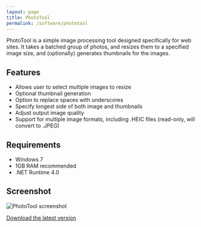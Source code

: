 ```yaml
---
layout: page
title: PhotoTool
permalink: /software/phototool
---
```


PhotoTool is a simple image processing tool designed specifically for web 
sites.  It takes a batched group of photos, and resizes them to a 
specified image size, and (optionally) generates thumbnails for the 
images.

## Features

* Allows user to select multiple images to resize
* Optional thumbnail generation
* Option to replace spaces with underscores
* Specify longest side of both image and thumbnails
* Adjust output image quality
* Support for multiple image formats, including .HEIC files (read-only, will convert to .JPEG)

## Requirements

* Windows 7
* 1GB RAM recommended
* .NET Runtime 4.0

## Screenshot

<img src="{{ 'assets/img/software/screen_phototool.png' | relative_url }}" alt="PhotoTool screenshot" />

<a href="https://github.com/mrsalmon1976/PhotoTool/releases/latest" class="main">Download the latest version</a>
